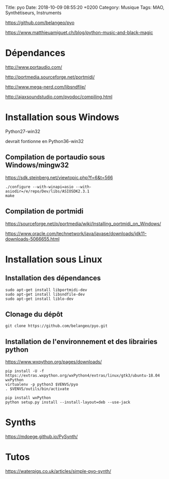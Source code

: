 Title:  pyo
Date:   2018-10-09 08:55:20 +0200
Category: Musique
Tags: MAO, Synthétiseurs, Instruments


<https://github.com/belangeo/pyo>

<https://www.matthieuamiguet.ch/blog/python-music-and-black-magic>

# Dépendances

<http://www.portaudio.com/>

<http://portmedia.sourceforge.net/portmidi/>

<http://www.mega-nerd.com/libsndfile/>

<http://ajaxsoundstudio.com/pyodoc/compiling.html>

# Installation sous Windows

Python27-win32

devrait fontionne en Python36-win32

## Compilation de portaudio sous Windows/mingw32

<https://sdk.steinberg.net/viewtopic.php?f=6&t=566>


	./configure --with-winapi=asio --with-asiodir=/e/repo/Dev/libs/ASIOSDK2.3.1
	make

## Compilation de portmidi

<https://sourceforge.net/p/portmedia/wiki/Installing_portmidi_on_Windows/>

<https://www.oracle.com/technetwork/java/javase/downloads/jdk11-downloads-5066655.html>

# Installation sous Linux

## Installation des dépendances

	sudo apt-get install libportmidi-dev
	sudo apt-get install libsndfile-dev
	sudo apt-get install liblo-dev

## Clonage du dépôt

	git clone https://github.com/belangeo/pyo.git

## Installation de l'environnement et des librairies python

<https://www.wxpython.org/pages/downloads/>


	pip install -U -f https://extras.wxpython.org/wxPython4/extras/linux/gtk3/ubuntu-18.04 wxPython
	virtualenv -p python3 $VENVS/pyo
	. $VENVS/outils/bin/activate

	pip install wxPython	
	python setup.py install --install-layout=deb --use-jack

# Synths

<https://mdoege.github.io/PySynth/>

# Tutos

<https://waterpigs.co.uk/articles/simple-pyo-synth/>
